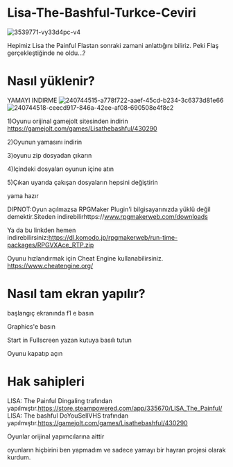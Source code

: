# Lisa-The-Bashful-Turkce-Ceviri
![3539771-vy33d4pc-v4](https://github.com/BeytullahEvmek/Lisa-The-Bashful-Turkce-Ceviri/assets/130393344/e43d0233-c406-4083-98e8-3c6ee16ef171)

Hepimiz Lisa the Painful Flastan sonraki zamani anlattığını biliriz.
Peki Flaş gerçekleştiğinde ne oldu...?

# Nasıl yüklenir?
YAMAYI INDIRME ![240744515-a778f722-aaef-45cd-b234-3c6373d81e66](https://github.com/BeytullahEvmek/Lisa-The-Bashful-Turkce-Ceviri/assets/130393344/28d2f02f-1203-4baf-8431-9fd206bd420b)
![240744518-ceecd917-846a-42ee-af08-690508e4f8c2](https://github.com/BeytullahEvmek/Lisa-The-Bashful-Turkce-Ceviri/assets/130393344/90a91608-d2c4-4b59-bb40-a22e8018ccb2)


1)Oyunu orijinal gamejolt sitesinden indirin https://gamejolt.com/games/Lisathebashful/430290

2)Oyunun yamasını indirin

3)oyunu zip dosyadan çıkarın

4)Içindeki dosyaları oyunun içine atın

5)Çıkan uyarıda çakışan dosyaların hepsini değiştirin

yama hazır

DIPNOT:Oyun açılmazsa RPGMaker Plugin'i bilgisayarınızda yüklü değil demektir.Siteden indirebilirhttps://www.rpgmakerweb.com/downloads

Ya da bu linkden hemen indirebilirsiniz:https://dl.komodo.jp/rpgmakerweb/run-time-packages/RPGVXAce_RTP.zip

Oyunu hızlandırmak için Cheat Engine kullanabilirsiniz. https://www.cheatengine.org/

# Nasıl tam ekran yapılır?
başlangıç ekranında f1 e basın

Graphics'e basın

Start in Fullscreen yazan kutuya basılı tutun

Oyunu kapatıp açın

# Hak sahipleri

LISA: The Painful Dingaling trafından yapılmıştır.https://store.steampowered.com/app/335670/LISA_The_Painful/
LISA: The bashful  DoYouSellVHS trafından yapılmıştır.https://gamejolt.com/games/Lisathebashful/430290

Oyunlar orijinal yapımcılarına aittir

oyunların hiçbirini ben yapmadım ve sadece yamayı bir hayran projesi olarak kurdum.
